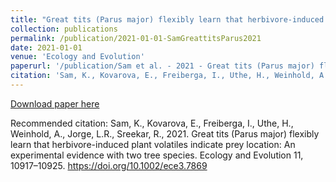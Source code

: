 ```yaml
---
title: "Great tits (Parus major) flexibly learn that herbivore-induced plant volatiles indicate prey location: An experimental evidence with two tree species"
collection: publications
permalink: /publication/2021-01-01-SamGreattitsParus2021
date: 2021-01-01
venue: 'Ecology and Evolution'
paperurl: '/publication/Sam et al. - 2021 - Great tits (Parus major) flexibly learn that herbi.pdf'
citation: 'Sam, K., Kovarova, E., Freiberga, I., Uthe, H., Weinhold, A., Jorge, L.R., Sreekar, R., 2021. Great tits (Parus major) flexibly learn that herbivore-induced plant volatiles indicate prey location: An experimental evidence with two tree species. Ecology and Evolution 11, 10917–10925. https://doi.org/10.1002/ece3.7869'
---
```


<a href='/publication/Sam et al. - 2021 - Great tits (Parus major) flexibly learn that herbi.pdf'>Download paper here</a>

Recommended citation: Sam, K., Kovarova, E., Freiberga, I., Uthe, H., Weinhold, A., Jorge, L.R., Sreekar, R., 2021. Great tits (Parus major) flexibly learn that herbivore-induced plant volatiles indicate prey location: An experimental evidence with two tree species. Ecology and Evolution 11, 10917–10925. https://doi.org/10.1002/ece3.7869